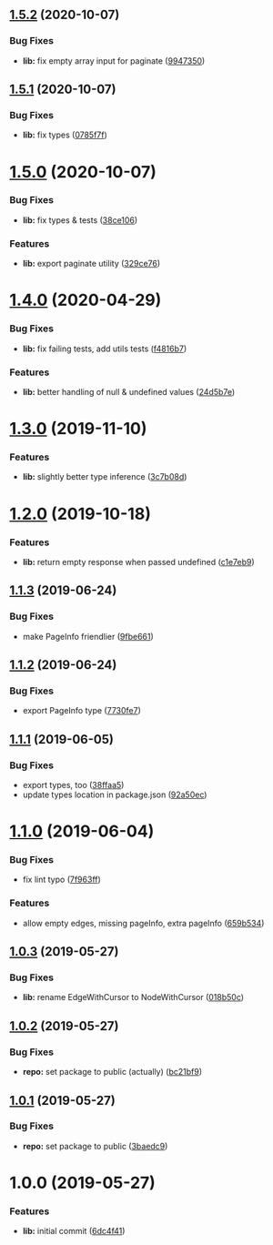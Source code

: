 ## [1.5.2](https://github.com/good-idea/unwind-edges/compare/v1.5.1...v1.5.2) (2020-10-07)


### Bug Fixes

* **lib:** fix empty array input for paginate ([9947350](https://github.com/good-idea/unwind-edges/commit/9947350a3d9cc1778605d6c8b39218cd49e0c459))

## [1.5.1](https://github.com/good-idea/unwind-edges/compare/v1.5.0...v1.5.1) (2020-10-07)


### Bug Fixes

* **lib:** fix types ([0785f7f](https://github.com/good-idea/unwind-edges/commit/0785f7f256bba1d648ac9e04e4cadf1805365248))

# [1.5.0](https://github.com/good-idea/unwind-edges/compare/v1.4.0...v1.5.0) (2020-10-07)


### Bug Fixes

* **lib:** fix types & tests ([38ce106](https://github.com/good-idea/unwind-edges/commit/38ce1064e4823c5a1eae55d7e6da38564e13e1ec))


### Features

* **lib:** export paginate utility ([329ce76](https://github.com/good-idea/unwind-edges/commit/329ce76e6c62d085f5a68bea13beeb65cb73c0da))

# [1.4.0](https://github.com/good-idea/unwind-edges/compare/v1.3.0...v1.4.0) (2020-04-29)


### Bug Fixes

* **lib:** fix failing tests, add utils tests ([f4816b7](https://github.com/good-idea/unwind-edges/commit/f4816b79bdd666e1a7da004c5ad50ed5b6059dc9))


### Features

* **lib:** better handling of null & undefined values ([24d5b7e](https://github.com/good-idea/unwind-edges/commit/24d5b7ec0790356e46c3c4b658a20b5a3af2af87))

# [1.3.0](https://github.com/good-idea/unwind-edges/compare/v1.2.0...v1.3.0) (2019-11-10)


### Features

* **lib:** slightly better type inference ([3c7b08d](https://github.com/good-idea/unwind-edges/commit/3c7b08d))

# [1.2.0](https://github.com/good-idea/unwind-edges/compare/v1.1.3...v1.2.0) (2019-10-18)


### Features

* **lib:** return empty response when passed undefined ([c1e7eb9](https://github.com/good-idea/unwind-edges/commit/c1e7eb9))

## [1.1.3](https://github.com/good-idea/unwind-edges/compare/v1.1.2...v1.1.3) (2019-06-24)


### Bug Fixes

* make PageInfo friendlier ([9fbe661](https://github.com/good-idea/unwind-edges/commit/9fbe661))

## [1.1.2](https://github.com/good-idea/unwind-edges/compare/v1.1.1...v1.1.2) (2019-06-24)


### Bug Fixes

* export PageInfo type ([7730fe7](https://github.com/good-idea/unwind-edges/commit/7730fe7))

## [1.1.1](https://github.com/good-idea/unwind-edges/compare/v1.1.0...v1.1.1) (2019-06-05)


### Bug Fixes

* export types, too ([38ffaa5](https://github.com/good-idea/unwind-edges/commit/38ffaa5))
* update types location in package.json ([92a50ec](https://github.com/good-idea/unwind-edges/commit/92a50ec))

# [1.1.0](https://github.com/good-idea/unwind-edges/compare/v1.0.3...v1.1.0) (2019-06-04)


### Bug Fixes

* fix lint typo ([7f963ff](https://github.com/good-idea/unwind-edges/commit/7f963ff))


### Features

* allow empty edges, missing pageInfo, extra pageInfo ([659b534](https://github.com/good-idea/unwind-edges/commit/659b534))

## [1.0.3](https://github.com/good-idea/unwind-edges/compare/v1.0.2...v1.0.3) (2019-05-27)


### Bug Fixes

* **lib:** rename EdgeWithCursor to NodeWithCursor ([018b50c](https://github.com/good-idea/unwind-edges/commit/018b50c))

## [1.0.2](https://github.com/good-idea/unwind-edges/compare/v1.0.1...v1.0.2) (2019-05-27)


### Bug Fixes

* **repo:** set package to public (actually) ([bc21bf9](https://github.com/good-idea/unwind-edges/commit/bc21bf9))

## [1.0.1](https://github.com/good-idea/unwind-edges/compare/v1.0.0...v1.0.1) (2019-05-27)


### Bug Fixes

* **repo:** set package to public ([3baedc9](https://github.com/good-idea/unwind-edges/commit/3baedc9))

# 1.0.0 (2019-05-27)


### Features

* **lib:** initial commit ([6dc4f41](https://github.com/good-idea/unwind-edges/commit/6dc4f41))
